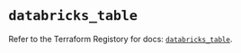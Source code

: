 # `databricks_table`

Refer to the Terraform Registory for docs: [`databricks_table`](https://registry.terraform.io/providers/databricks/databricks/1.17.0/docs/resources/table).
